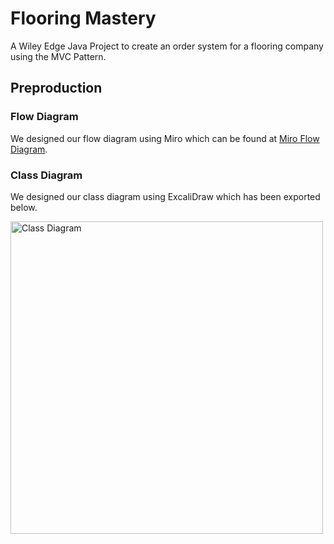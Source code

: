 # Flooring Mastery
 A Wiley Edge Java Project to create an order system for a flooring company using the MVC Pattern.

 ## Preproduction


### Flow Diagram

We designed our flow diagram using Miro which can be found at [Miro Flow Diagram](https://miro.com/app/board/uXjVKdJFLpc=/?share_link_id=684974044541).

 ### Class Diagram

We designed our class diagram using ExcaliDraw which has been exported below.

 <picture>
  <source media="(prefers-color-scheme: dark)" srcset="https://github.com/theacademy/flooring-mastery-code-team-4-wiley-bros/blob/main/assets/Class%20Diagram%20Dark.png">
  <source media="(prefers-color-scheme: light)" srcset="https://github.com/theacademy/flooring-mastery-code-team-4-wiley-bros/blob/main/assets/Class%20Diagram.png">
  <img alt="Class Diagram" src="https://github.com/theacademy/flooring-mastery-code-team-4-wiley-bros/blob/main/assets/Class%20Diagram.png" height="500">
</picture>


